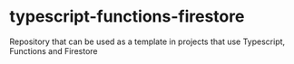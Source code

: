 # typescript-functions-firestore
Repository that can be used as a template in projects that use Typescript, Functions and Firestore
